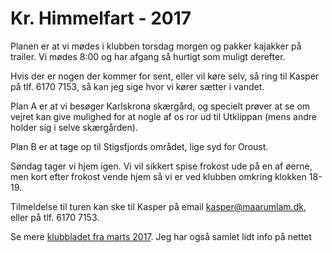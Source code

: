 # Kr. Himmelfart - 2017	

Planen er at vi mødes i klubben torsdag morgen og pakker kajakker på trailer.
Vi mødes 8:00 og har afgang så hurtigt som muligt derefter.

Hvis der er nogen der kommer for sent, eller vil køre selv, så ring til Kasper på tlf. 6170 7153, så kan jeg sige hvor vi kører sætter i vandet.

Plan A er at vi besøger Karlskrona skærgård, og specielt prøver at se om vejret kan give mulighed for at nogle af os ror ud til Utklippan (mens andre holder sig i selve skærgården).

Plan B er at tage op til Stigsfjords området, lige syd for Oroust.

Søndag tager vi hjem igen. Vi vil sikkert spise frokost ude på en af øerne, men kort efter frokost vende hjem så vi er ved klubben omkring klokken 18-19.

Tilmeldelse til turen kan ske til Kasper på email kasper@maarumlam.dk, eller på tlf. 6170 7153.

Se mere [klubbladet fra marts 2017](https://www.kkes.dk/Kanojak/2017-1web.pdf).
Jeg har også samlet lidt info på nettet
